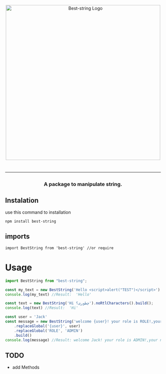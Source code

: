 <p align="center">
  <a href="https://github.com/sajjadmrx/best-string" target="blank">
        <img src="https://cdn.discordapp.com/attachments/980899740784951387/1007988372284915864/New_Project.png" width="500" alt="Best-string Logo" /></a>
</p>


  <h1 align="center"> 
        <hr>
  </h1>   
<h3 align="center">
A package to manipulate string.
</h3>

## Instalation

use this command to installation

```
npm install best-string
```

## imports

```
import BestString from 'best-string' //or require
```

# Usage

```ts
import BestString from "best-string";

const my_text = new BestString('Hello <script>alert("TEST")</script>').noScriptTag().build()
console.log(my_text) //Result:  'Hello'

const text = new BestString('Hi چطوری؟').noRtlCharacters().build();
console.log(text) //Result:  'Hi'

const user = 'Jack'
const message = new BestString('welcome {user}! your role is ROLE!,your nickname is {user}')
    .replaceGlobal('{user}', user)
    .replaceGlobal('ROLE', 'ADMIN')
    .build()
console.log(message) //Result: welcome Jack! your role is ADMIN!,your nickname is Jack
```

## TODO

- add Methods